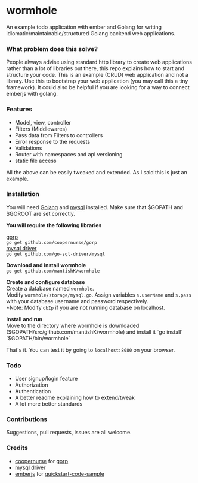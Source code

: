 # wormhole
An example todo application with ember and Golang for writing idiomatic/maintainable/structured Golang backend web applications.

### What problem does this solve?
People always advise using standard http library to create web applications rather than a lot of libraries out there, this repo explains how to start and structure your code. This is an example (CRUD) web application and not a library. Use this to bootstrap your web application (you may call this a tiny framework). It could also be helpful if you are looking for a way to connect emberjs with golang.

### Features
 - Model, view, controller
 - Filters (Middlewares)
 - Pass data from Filters to controllers
 - Error response to the requests
 - Validations
 - Router with namespaces and api versioning
 - static file access   

All the above can be easily tweaked and extended. As I said this is just an example.

### Installation
You will need [Golang] and [mysql] installed. Make sure that $GOPATH and $GOROOT are set correctly. 

**You will require the following libraries**   

[gorp]  
`go get github.com/coopernurse/gorp`   
[mysql driver]   
 `go get github.com/go-sql-driver/mysql`

**Download and install wormhole**   
`go get github.com/mantishK/wormhole`

**Create and configure database**   
Create a database named `wormhole`.    
Modify `wormhole/storage/mysql.go`. Assign variables `s.userName` and `s.pass` with your database username and password respectively.  
*Note: Modify `dbIp` if you are not running database on localhost.

**Install and run**    
Move to the directory where wormhole is downloaded ($GOPATH/src/github.com/mantishK/wormhole) and install it   
`go install`  
`$GOPATH/bin/wormhole`

That's it. You can test it by going to `localhost:8080` on your browser.


### Todo
 - User signup/login feature
 - Authorization
 - Authentication
 - A better readme explaining how to extend/tweak
 - A lot more better standards

### Contributions
Suggestions, pull requests, issues are all welcome.

### Credits
 - [coopernurse] for [gorp]
 - [mysql driver]
 - [emberjs] for [quickstart-code-sample]


[Golang]:https://golang.org/doc/install
[mysql]:http://www.mysql.com/downloads/
[gorp]:https://github.com/coopernurse/gorp
[mysql driver]:https://github.com/go-sql-driver/mysql
[coopernurse]:https://github.com/coopernurse
[quickstart-code-sample]:https://github.com/emberjs/quickstart-code-sample
[emberjs]:http://emberjs.com/
